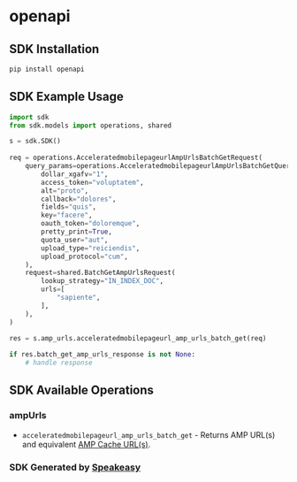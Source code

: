# openapi

<!-- Start SDK Installation -->
## SDK Installation

```bash
pip install openapi
```
<!-- End SDK Installation -->

## SDK Example Usage
<!-- Start SDK Example Usage -->
```python
import sdk
from sdk.models import operations, shared

s = sdk.SDK()
    
req = operations.AcceleratedmobilepageurlAmpUrlsBatchGetRequest(
    query_params=operations.AcceleratedmobilepageurlAmpUrlsBatchGetQueryParams(
        dollar_xgafv="1",
        access_token="voluptatem",
        alt="proto",
        callback="dolores",
        fields="quis",
        key="facere",
        oauth_token="doloremque",
        pretty_print=True,
        quota_user="aut",
        upload_type="reiciendis",
        upload_protocol="cum",
    ),
    request=shared.BatchGetAmpUrlsRequest(
        lookup_strategy="IN_INDEX_DOC",
        urls=[
            "sapiente",
        ],
    ),
)
    
res = s.amp_urls.acceleratedmobilepageurl_amp_urls_batch_get(req)

if res.batch_get_amp_urls_response is not None:
    # handle response
```
<!-- End SDK Example Usage -->

<!-- Start SDK Available Operations -->
## SDK Available Operations

### ampUrls

* `acceleratedmobilepageurl_amp_urls_batch_get` - Returns AMP URL(s) and equivalent [AMP Cache URL(s)](/amp/cache/overview#amp-cache-url-format).

<!-- End SDK Available Operations -->

### SDK Generated by [Speakeasy](https://docs.speakeasyapi.dev/docs/using-speakeasy/client-sdks)
